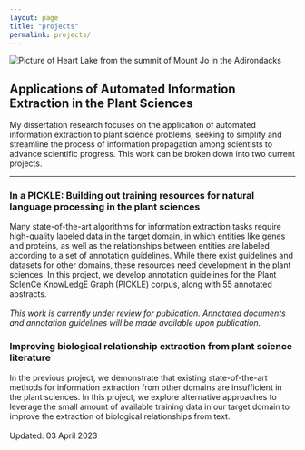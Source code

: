 ```yaml
---
layout: page
title: "projects"
permalink: projects/
---
```

![Picture of Heart Lake from the summit of Mount Jo in the Adirondacks](../images/MtJo.JPG)

## Applications of Automated Information Extraction in the Plant Sciences
My dissertation research focuses on the application of automated information extraction to plant science problems, seeking to simplify and streamline the process of information propagation among scientists to advance scientific progress. This work can be broken down into two current projects.

------------------
### In a PICKLE: Building out training resources for natural language processing in the plant sciences

Many state-of-the-art algorithms for information extraction tasks require high-quality labeled data in the target domain, in which entities like genes and proteins, as well as the relationships between entities are labeled according to a set of annotation guidelines. While there exist guidelines and datasets for other domains, these resources need development in the plant sciences. In this project, we develop annotation guidelines for the Plant ScIenCe KnowLedgE Graph (PICKLE) corpus, along with 55 annotated abstracts. 
<br><br>
*This work is currently under review for publication. Annotated documents and annotation guidelines will be made available upon publication.*

### Improving biological relationship extraction from plant science literature

In the previous project, we demonstrate that existing state-of-the-art methods for information extraction from other domains are insufficient in the plant sciences. In this project, we explore alternative approaches to leverage the small amount of available training data in our target domain to improve the extraction of biological relationships from text.
<br><br>
Updated: 03 April 2023


